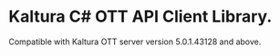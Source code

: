 # Kaltura C# OTT API Client Library.
Compatible with Kaltura OTT server version 5.0.1.43128 and above.
